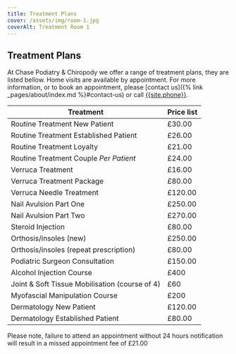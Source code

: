 ```yaml
---
title: Treatment Plans
cover: /assets/img/room-1.jpg
coverAlt: Treatment Room 1
---
```


## Treatment Plans
At Chase Podiatry & Chiropody we offer a range of treatment plans, they are listed bellow. Home visits are available by appointment. For more information, or to book an appointment, please [contact us]({% link _pages/about/index.md %}#contact-us) or call [{{site.phone}}](tel:{{site.phone|stripwhitespace}}).

Treatment	                                    | Price list
------------------------------------------------|-----------
Routine Treatment New Patient                   | £30.00
Routine Treatment Established Patient	        | £26.00
Routine Treatment Loyalty	                    | £21.00
Routine Treatment Couple *Per Patient*	        | £24.00
Verruca Treatment	                            | £16.00
Verruca Treatment Package	                    | £80.00
Verruca Needle Treatment                        | £120.00
Nail Avulsion Part One	                        | £250.00
Nail Avulsion Part Two	                        | £270.00
Steroid Injection	                            | £80.00
Orthosis/insoles (new)                          | £250.00
Orthosis/insoles (repeat prescription)          | £80.00
Podiatric Surgeon Consultation                  | £150.00
Alcohol Injection Course                        | £400
Joint & Soft Tissue Mobilisation (course of 4)  | £60
Myofascial Manipulation Course                  | £200
Dermatology New Patient                         | £120.00
Dermatology Established Patient                 | £80.00

Please note, failure to attend an appointment without 24 hours notification will result in a missed appointment fee of £21.00

